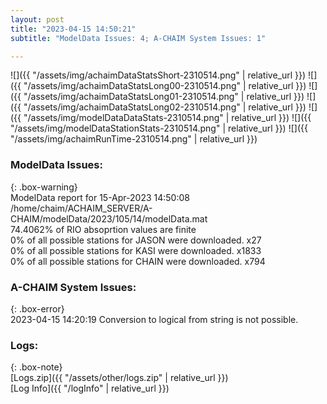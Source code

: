 ```yaml
---
layout: post
title: "2023-04-15 14:50:21"
subtitle: "ModelData Issues: 4; A-CHAIM System Issues: 1"

---
```


![]({{ "/assets/img/achaimDataStatsShort-2310514.png" | relative_url }})
![]({{ "/assets/img/achaimDataStatsLong00-2310514.png" | relative_url }})
![]({{ "/assets/img/achaimDataStatsLong01-2310514.png" | relative_url }})
![]({{ "/assets/img/achaimDataStatsLong02-2310514.png" | relative_url }})
![]({{ "/assets/img/modelDataDataStats-2310514.png" | relative_url }})
![]({{ "/assets/img/modelDataStationStats-2310514.png" | relative_url }})
![]({{ "/assets/img/achaimRunTime-2310514.png" | relative_url }})


### ModelData Issues:  
  
{: .box-warning}  
 ModelData report for 15-Apr-2023 14:50:08   
 /home/chaim/ACHAIM_SERVER/A-CHAIM/modelData/2023/105/14/modelData.mat   
 74.4062% of RIO absoprtion values are finite   
 0% of all possible stations for JASON were downloaded. x27   
 0% of all possible stations for KASI were downloaded. x1833   
 0% of all possible stations for CHAIN were downloaded. x794   
  
### A-CHAIM System Issues:  
  
{: .box-error}  
2023-04-15 14:20:19 Conversion to logical from string is not possible.  

### Logs:  
  
{: .box-note}  
[Logs.zip]({{ "/assets/other/logs.zip" | relative_url }})  
[Log Info]({{ "/logInfo" | relative_url }})  
